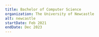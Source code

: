 ```yaml
---
title: Bachelor of Computer Science
organization: The University of Newcastle
alt: newcastle
startDate: Feb 2021
endDate: Dec 2023
---
```

